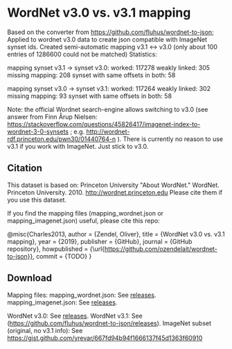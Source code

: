 WordNet v3.0 vs. v3.1 mapping
======================

Based on the converter from https://github.com/fluhus/wordnet-to-json; 
Applied to wordnet v3.0 data to create json compatible with ImageNet synset ids.
Created semi-automatic mapping v3.1 <-> v3.0 (only about 100 entries of 1286600 could not be matched)
Statistics:

mapping synset v3.1 -> synset v3.0:
worked: 117278
weakly linked: 305
missing mapping: 208
synset with same offsets in both: 58

mapping synset v3.0 -> synset v3.1:
worked: 117264
weakly linked: 302
missing mapping: 93
synset with same offsets in both: 58

Note: the official Wordnet search-engine allows switching to v3.0 (see answer from Finn Årup Nielsen:
https://stackoverflow.com/questions/45826417/imagenet-index-to-wordnet-3-0-synsets
; e.g. http://wordnet-rdf.princeton.edu/pwn30/01440764-n ).
There is currently no reason to use v3.1 if you work with ImageNet. Just stick to v3.0.

Citation
--------

This dataset is based on: Princeton University "About WordNet." WordNet.
Princeton University. 2010. http://wordnet.princeton.edu
Please cite them if you use this dataset.

If you find the mapping files (mapping_wordnet.json or mapping_imagenet.json) useful, please cite this repo:

@misc{Charles2013,
  author = {Zendel, Oliver},
  title = {WordNet v3.0 vs. v3.1 mapping},
  year = {2019},
  publisher = {GitHub},
  journal = {GitHub repository},
  howpublished = {\url{https://github.com/ozendelait/wordnet-to-json}},
  commit = {TODO}
}

Download
--------

Mapping files:
mapping_wordnet.json: See [releases](https://github.com/ozendelait/wordnet-to-json/releases/download/wordnet-v3.0/wordnet.json.gz).
mapping_imagenet.json: See [releases](https://github.com/ozendelait/wordnet-to-json/releases/download/wordnet-v3.0/wordnet.json.gz).

WordNet v3.0: See [releases](https://github.com/ozendelait/wordnet-to-json/releases/download/wordnet-v3.0/wordnet.json.gz).
WordNet v3.1: See (https://github.com/fluhus/wordnet-to-json/releases).
ImageNet subset (original, no v3.1 info): See https://gist.github.com/yrevar/667fd94b94f1666137f45d1363f60910
